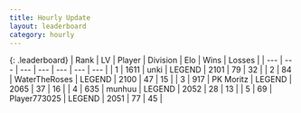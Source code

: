 ```yaml
---
title: Hourly Update
layout: leaderboard
category: hourly
---
```


{: .leaderboard}
| Rank | LV | Player | Division | Elo | Wins | Losses |
| --- | --- | --- | --- | --- | --- | --- |
| <span data-change="0">1</span> | 1611 | <span title="ID: 692745">unki</span> | LEGEND | <span data-change="0">2101</span> | <span data-change="0">79</span> | <span data-change="0">32</span> |
| <span data-change="0">2</span> | 84 | <span title="ID: 773086">WaterTheRoses</span> | LEGEND | <span data-change="0">2100</span> | <span data-change="0">47</span> | <span data-change="0">15</span> |
| <span data-change="0">3</span> | 917 | <span title="ID: 427478">PK Moritz</span> | LEGEND | <span data-change="9">2065</span> | <span data-change="1">37</span> | <span data-change="0">16</span> |
| <span data-change="0">4</span> | 635 | <span title="ID: 207149">munhuu</span> | LEGEND | <span data-change="0">2052</span> | <span data-change="0">28</span> | <span data-change="0">13</span> |
| <span data-change="1">5</span> | 69 | <span title="ID: 773025">Player773025</span> | LEGEND | <span data-change="13">2051</span> | <span data-change="5">77</span> | <span data-change="2">45</span> |